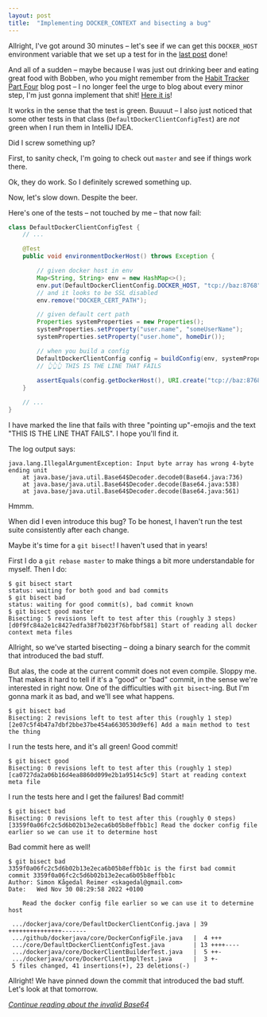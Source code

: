 ```yaml
---
layout: post
title:  "Implementing DOCKER_CONTEXT and bisecting a bug"
---
```


Allright, I've got around 30 minutes – let's see if we can get this `DOCKER_HOST` environment variable that we set up a test for in the [last post](/2023/02/02/docker-context-environment-variable.html) done! 

And all of a sudden – maybe because I was just out drinking beer and eating great food with Bobben, who you might remember from the [Habit Tracker Part Four](/2023/01/04/habit-tracker-functionality-and-first-migration.html) blog post –  I no longer feel the urge to blog about every minor step, I'm just gonna implement that shit! [Here it is](https://github.com/skagedal/docker-java/commit/d6162d005b86fe18ce6b7596ea695fa50e0582c2)! 

It works in the sense that the test is green. Buuuut – I also just noticed that some other tests in that class (`DefaultDockerClientConfigTest`) are _not_ green when I run them in IntelliJ IDEA. 

Did I screw something up? 

First, to sanity check, I'm going to check out `master` and see if things work there. 

Ok, they do work. So I definitely screwed something up. 

Now, let's slow down. Despite the beer.

Here's one of the tests – not touched by me – that now fail:

```java
class DefaultDockerClientConfigTest {
    // ...

    @Test
    public void environmentDockerHost() throws Exception {

        // given docker host in env
        Map<String, String> env = new HashMap<>();
        env.put(DefaultDockerClientConfig.DOCKER_HOST, "tcp://baz:8768");
        // and it looks to be SSL disabled
        env.remove("DOCKER_CERT_PATH");

        // given default cert path
        Properties systemProperties = new Properties();
        systemProperties.setProperty("user.name", "someUserName");
        systemProperties.setProperty("user.home", homeDir());

        // when you build a config
        DefaultDockerClientConfig config = buildConfig(env, systemProperties);
        // 👆👆👆 THIS IS THE LINE THAT FAILS
        
        assertEquals(config.getDockerHost(), URI.create("tcp://baz:8768"));
    }

    // ...
}
```

I have marked the line that fails with three "pointing up"-emojis and the text "THIS IS THE LINE THAT FAILS". I hope you'll find it. 

The log output says:

```
java.lang.IllegalArgumentException: Input byte array has wrong 4-byte ending unit
	at java.base/java.util.Base64$Decoder.decode0(Base64.java:736)
	at java.base/java.util.Base64$Decoder.decode(Base64.java:538)
	at java.base/java.util.Base64$Decoder.decode(Base64.java:561)
```

Hmmm.

When did I even introduce this bug? To be honest, I haven't run the test suite consistently after each change.

Maybe it's time for a `git bisect`! I haven't used that in years! 

First I do a `git rebase master` to make things a bit more understandable for myself. Then I do:

```shell
$ git bisect start
status: waiting for both good and bad commits
$ git bisect bad
status: waiting for good commit(s), bad commit known
$ git bisect good master
Bisecting: 5 revisions left to test after this (roughly 3 steps)
[d0f9fc84a2e1c8427edfa38f7b023f76bfbbf581] Start of reading all docker context meta files
```

Allright, so we've started bisecting – doing a binary search for the commit that introduced the bad stuff. 

But alas, the code at the current commit does not even compile. Sloppy me. That makes it hard to tell if it's a "good" or "bad" commit, in the sense we're interested in right now. One of the difficulties with `git bisect`-ing. But I'm gonna mark it as bad, and we'll see what happens.

```shell
$ git bisect bad
Bisecting: 2 revisions left to test after this (roughly 1 step)
[2e07c5f4b47a7dbf2bbe37be454a6630530d9ef6] Add a main method to test the thing
```

I run the tests here, and it's all green! Good commit!

```shell
$ git bisect good
Bisecting: 0 revisions left to test after this (roughly 1 step)
[ca0727da2a06b16d4ea8860d099e2b1a9514c5c9] Start at reading context meta file
```

I run the tests here and I get the failures! Bad commit!

```shell
$ git bisect bad
Bisecting: 0 revisions left to test after this (roughly 0 steps)
[3359f0a06fc2c5d6b02b13e2eca6b05b8effbb1c] Read the docker config file earlier so we can use it to determine host
```

Bad commit here as well!

```shell
$ git bisect bad
3359f0a06fc2c5d6b02b13e2eca6b05b8effbb1c is the first bad commit
commit 3359f0a06fc2c5d6b02b13e2eca6b05b8effbb1c
Author: Simon Kågedal Reimer <skagedal@gmail.com>
Date:   Wed Nov 30 08:29:58 2022 +0100

    Read the docker config file earlier so we can use it to determine host

 .../dockerjava/core/DefaultDockerClientConfig.java | 39 +++++++++++++++-------
 .../github/dockerjava/core/DockerConfigFile.java   |  4 +++
 .../core/DefaultDockerClientConfigTest.java        | 13 ++++----
 .../dockerjava/core/DockerClientBuilderTest.java   |  5 ++-
 .../dockerjava/core/DockerClientImplTest.java      |  3 +-
 5 files changed, 41 insertions(+), 23 deletions(-)
```

Allright! We have pinned down the commit that introduced the bad stuff. Let's look at that tomorrow.

_[Continue reading about the invalid Base64](/2023/02/04/test-data-with-invalid-base64.html)_